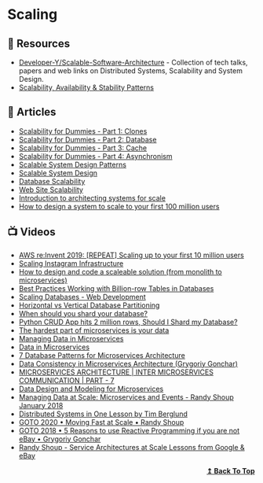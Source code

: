 
# Scaling

## 📘 Resources

- [Developer-Y/Scalable-Software-Architecture](https://github.com/Developer-Y/Scalable-Software-Architecture) - Collection of tech talks, papers and web links on Distributed Systems, Scalability and System Design.
- [Scalability, Availability & Stability Patterns](http://www.slideshare.net/jboner/scalability-availability-stability-patterns/)

## 📕 Articles
- [Scalability for Dummies - Part 1: Clones](https://www.lecloud.net/post/7295452622/scalability-for-dummies-part-1-clones)
- [Scalability for Dummies - Part 2: Database](https://www.lecloud.net/post/7994751381/scalability-for-dummies-part-2-database)
- [Scalability for Dummies - Part 3: Cache](https://www.lecloud.net/post/9246290032/scalability-for-dummies-part-3-cache)
- [Scalability for Dummies - Part 4: Asynchronism](https://www.lecloud.net/post/9699762917/scalability-for-dummies-part-4-asynchronism)
- [Scalable System Design Patterns](http://horicky.blogspot.com/2010/10/scalable-system-design-patterns.html)
- [Scalable System Design](http://horicky.blogspot.com/2008/02/scalable-system-design.html)
- [Database Scalability](http://horicky.blogspot.com/2008/03/database-scalability.html)
- [Web Site Scalability](http://horicky.blogspot.com/2008/03/web-site-scalability.html)
- [Introduction to architecting systems for scale](https://lethain.com/introduction-to-architecting-systems-for-scale/#platform_layer)
- [How to design a system to scale to your first 100 million users](https://levelup.gitconnected.com/how-to-design-a-system-to-scale-to-your-first-100-million-users-4450a2f9703d)
## 📺 Videos
- [AWS re:Invent 2019: [REPEAT] Scaling up to your first 10 million users ](https://www.youtube.com/watch?v=kKjm4ehYiMs)
- [Scaling Instagram Infrastructure](https://www.youtube.com/watch?v=hnpzNAPiC0E)
- [How to design and code a scaleable solution (from monolith to microservices)](https://www.youtube.com/watch?v=rzjy2DDPwio)
- [Best Practices Working with Billion-row Tables in Databases](https://www.youtube.com/watch?v=wj7KEMEkMUE)
- [Scaling Databases - Web Development](https://www.youtube.com/watch?v=dkhOZOmV7Fo)
- [Horizontal vs Vertical Database Partitioning](https://www.youtube.com/watch?v=QA25cMWp9Tk)
- [When should you shard your database?](https://www.youtube.com/watch?v=iHNovZUZM3A)
- [Python CRUD App hits 2 million rows, Should I Shard my Database?](https://www.youtube.com/watch?v=aXD4tWbkoJo)
- [The hardest part of microservices is your data](https://www.youtube.com/watch?v=MrV0DqTqpFU)
- [Managing Data in Microservices](https://www.youtube.com/watch?v=E8-e-3fRHBw)
- [Data in Microservices](https://www.youtube.com/watch?v=31AD6Nobt1o)
- [7 Database Patterns for Microservices Architecture](https://www.youtube.com/watch?v=a_XMsSNdUQA)
- [Data Consistency in Microservices Architecture (Grygoriy Gonchar)](https://www.youtube.com/watch?v=CFdPDfXy6Y0)
- [MICROSERVICES ARCHITECTURE | INTER MICROSERVICES COMMUNICATION | PART - 7](https://www.youtube.com/watch?v=552Zf6ZE6GE)
- [Data Design and Modeling for Microservices](https://www.youtube.com/watch?v=KPtLbSEFe6c)
- [Managing Data at Scale: Microservices and Events - Randy Shoup January 2018](https://www.youtube.com/watch?v=tkxJk01Wz6Y)
- [Distributed Systems in One Lesson by Tim Berglund](https://www.youtube.com/watch?v=Y6Ev8GIlbxc)
- [GOTO 2020 • Moving Fast at Scale • Randy Shoup](https://www.youtube.com/watch?v=R3rXXY6WZ50)
- [GOTO 2018 • 5 Reasons to use Reactive Programming if you are not eBay • Grygoriy Gonchar](https://www.youtube.com/watch?v=DIQ9aNkjKZ8)
- [Randy Shoup - Service Architectures at Scale Lessons from Google & eBay](https://www.youtube.com/watch?v=fhm4QnyWvUo)
<div align="right">
  <b><a href="#contents">↥ Back To Top</a></b>
</div>
